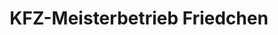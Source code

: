 ---
title: "KFZ-Meisterbetrieb Friedchen"
url: /wetzlar/kfz-meisterbetrieb-friedchen/
shop: Autowerkstatt
---